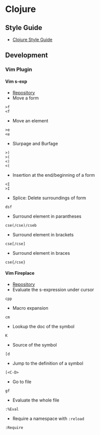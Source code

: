 # Clojure

## Style Guide

* [Clojure Style Guide](https://github.com/Chouffe/clojure-style-guide)

## Development

### Vim Plugin


#### Vim s-exp

* [Repository](https://github.com/tpope/vim-sexp-mappings-for-regular-people)
* Move a form
```
>f
<f
```
* Move an element
```
>e
<e
```
* Slurpage and Burfage
```
>)
>(
<)
<(
```
* Insertion at the end/beginning of a form
```
<I
>I
```
* Splice: Delete surroundings of form
```
dsf
```
* Surround element in parantheses
```
cse(/cse)/cseb
```
* Surround element in brackets
```
cse[/cse]
```
* Surround element in braces
```
cse{/cse}
```

#### Vim Fireplace

* [Repository](https://github.com/tpope/vim-fireplace)
* Evaluate the s-expression under cursor
```
cpp
```
* Macro expansion
```
cm
```
* Lookup the doc of the symbol
```
K
```
* Source of the symbol
```
[d
```
* Jump to the definition of a symbol
```
[<C-D>
```
* Go to file
```
gf
```
* Evaluate the whole file
```
:%Eval
```
* Require a namespace with `:reload`
```
:Require
```
